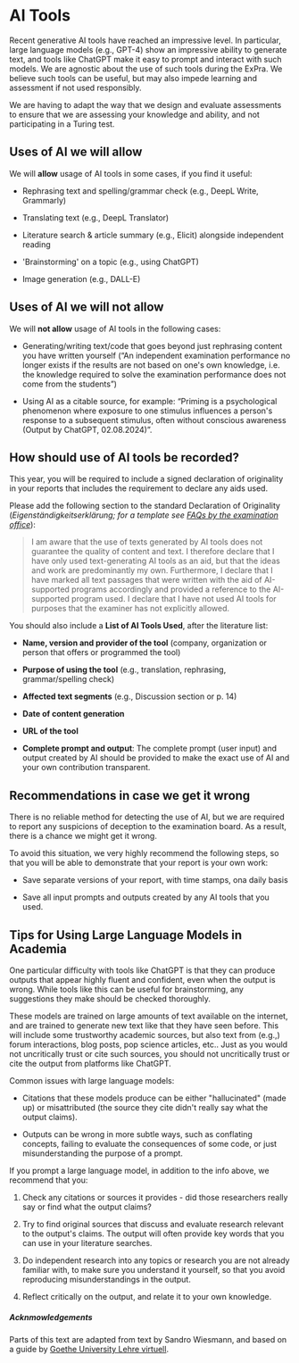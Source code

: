 # AI Tools

Recent generative AI tools have reached an impressive level. In particular, large language models (e.g., GPT-4) show an impressive ability to generate text, and tools like ChatGPT make it easy to prompt and interact with such models. We are agnostic about the use of such tools during the ExPra. We believe such tools can be useful, but may also impede learning and assessment if not used responsibly.

We are having to adapt the way that we design and evaluate assessments to ensure that we are assessing your knowledge and ability, and not participating in a Turing test.

## Uses of AI we will allow

We will **allow** usage of AI tools in some cases, if you find it useful:

* Rephrasing text and spelling/grammar check (e.g., DeepL Write, Grammarly)

* Translating text (e.g., DeepL Translator)

* Literature search & article summary (e.g., Elicit) alongside independent reading

* 'Brainstorming' on a topic (e.g., using ChatGPT)

* Image generation (e.g., DALL-E)

## Uses of AI we will not allow

We will **not allow** usage of AI tools in the following cases:

* Generating/writing text/code that goes beyond just rephrasing content you have written yourself (“An independent examination performance no longer exists if the results are not based on one's own knowledge, i.e. the knowledge required to solve the examination performance does not come from the students”)

* Using AI as a citable source, for example: “Priming is a psychological phenomenon where exposure to one stimulus influences a person's response to a subsequent stimulus, often without conscious awareness (Output by ChatGPT, 02.08.2024)”.

## How should use of AI tools be recorded?

This year, you will be required to include a signed declaration of originality in your reports that includes the requirement to declare any aids used.

Please add the following section to the standard Declaration of Originality (*Eigenständigkeitserklärung; for a template see [FAQs by the examination office](https://www.psychologie.uni-frankfurt.de/126118252/BSc_MSc_FAQ_Okt_2022.pdf)*):

> I am aware that the use of texts generated by AI tools does not guarantee the quality of content and text. I therefore declare that I have only used text-generating AI tools as an aid, but that the ideas and work are predominantly my own. Furthermore, I declare that I have marked all text passages that were written with the aid of AI-supported programs accordingly and provided a reference to the AI-supported program used. I declare that I have not used AI tools for purposes that the examiner has not explicitly allowed.

You should also include a **List of AI Tools Used**, after the literature list:

* **Name, version and provider of the tool** (company, organization or person that offers or programmed the tool)

* **Purpose of using the tool** (e.g., translation, rephrasing, grammar/spelling check)

* **Affected text segments** (e.g., Discussion section or p. 14)

* **Date of content generation**

* **URL of the tool**

* **Complete prompt and output**: The complete prompt (user input) and output created by AI should be provided to make the exact use of AI and your own contribution transparent.

## Recommendations in case we get it wrong

There is no reliable method for detecting the use of AI, but we are required to report any suspicions of deception to the examination board. As a result, there is a chance we might get it wrong.

To avoid this situation, we very highly recommend the following steps, so that you will be able to demonstrate that your report is your own work:

* Save separate versions of your report, with time stamps, ona  daily basis

* Save all input prompts and outputs created by any AI tools that you used.

## Tips for Using Large Language Models in Academia

One particular difficulty with tools like ChatGPT is that they can produce outputs that appear highly fluent and confident, even when the output is wrong. While tools like this can be useful for brainstorming, any suggestions they make should be checked thoroughly.

These models are trained on large amounts of text available on the internet, and are trained to generate new text like that they have seen before. This will include some trustworthy academic sources, but also text from (e.g.,) forum interactions, blog posts, pop science articles, etc.. Just as you would not uncritically trust or cite such sources, you should not uncritically trust or cite the output from platforms like ChatGPT.

Common issues with large language models:

* Citations that these models produce can be either "hallucinated" (made up) or misattributed (the source they cite didn't really say what the output claims).

* Outputs can be wrong in more subtle ways, such as conflating concepts, failing to evaluate the consequences of some code, or just misunderstanding the purpose of a prompt.

If you prompt a large language model, in addition to the info above, we recommend that you:

1. Check any citations or sources it provides - did those researchers really say or find what the output claims?

2. Try to find original sources that discuss and evaluate research relevant to the output's claims. The output will often provide key words that you can use in your literature searches.

3. Do independent research into any topics or research you are not already familiar with, to make sure you understand it yourself, so that you avoid reproducing misunderstandings in the output.

4. Reflect critically on the output, and relate it to your own knowledge.

##### Acknmowledgements

Parts of this text are adapted from text by Sandro Wiesmann, and based on a guide by [Goethe University Lehre virtuell](https://lehre-virtuell.uni-frankfurt.de/knowhow/einsatz-von-generativer-ki-in-der-lehre-handlungsempfehlungen-fur-lehrende/#hinweise-zum-umgang-mit-verdachtsfaellen-zum-unzulaessigen-einsatz-von-ki-tools-in-schriftlichen-arbeiten).
